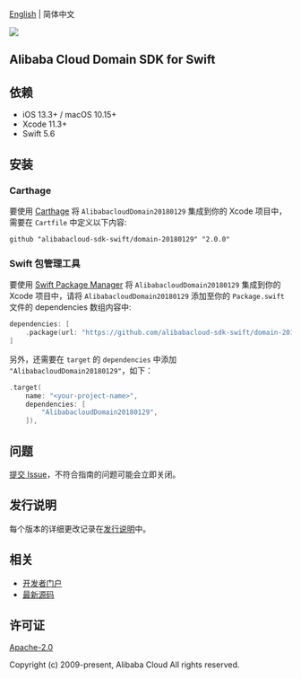 [English](README.md) | 简体中文

![](https://aliyunsdk-pages.alicdn.com/icons/AlibabaCloud.svg)

## Alibaba Cloud Domain SDK for Swift

## 依赖

- iOS 13.3+ / macOS 10.15+
- Xcode 11.3+
- Swift 5.6

## 安装

### Carthage

要使用 [Carthage](https://github.com/Carthage/Carthage) 将 `AlibabacloudDomain20180129` 集成到你的 Xcode 项目中，需要在 `Cartfile` 中定义以下内容:

```ogdl
github "alibabacloud-sdk-swift/domain-20180129" "2.0.0"
```

### Swift 包管理工具

要使用 [Swift Package Manager](https://swift.org/package-manager/) 将 `AlibabacloudDomain20180129` 集成到你的 Xcode 项目中，请将 `AlibabacloudDomain20180129` 添加至你的 `Package.swift` 文件的 dependencies 数组内容中:

```swift
dependencies: [
    .package(url: "https://github.com/alibabacloud-sdk-swift/domain-20180129.git", from: "2.0.0")
]
```

另外，还需要在 `target` 的 `dependencies` 中添加 `"AlibabacloudDomain20180129"`，如下：

```swift
.target(
    name: "<your-project-name>",
    dependencies: [
        "AlibabacloudDomain20180129",
    ]),
```

## 问题

[提交 Issue](https://github.com/alibabacloud-sdk-swift/domain-20180129/issues/new)，不符合指南的问题可能会立即关闭。

## 发行说明

每个版本的详细更改记录在[发行说明](./ChangeLog.txt)中。

## 相关

* [开发者门户](https://next.api.aliyun.com/home)
* [最新源码](https://github.com/alibabacloud-sdk-swift/domain-20180129)

## 许可证

[Apache-2.0](http://www.apache.org/licenses/LICENSE-2.0)

Copyright (c) 2009-present, Alibaba Cloud All rights reserved.
